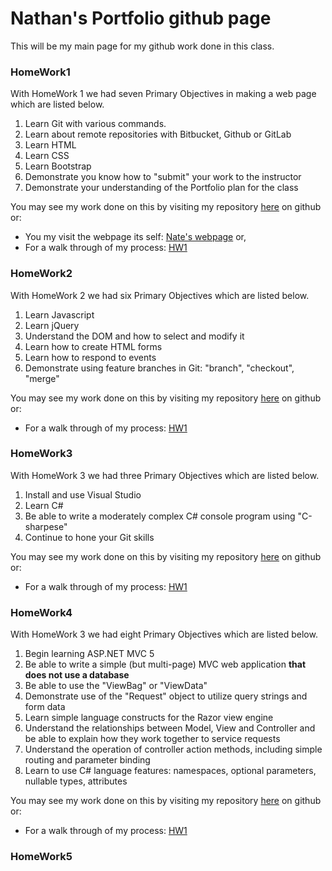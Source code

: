 
# Nathan's Portfolio github page

This will be my main page for my github work done in this class.

### HomeWork1

With HomeWork 1 we had seven Primary Objectives in making a web page which are listed below.

1. Learn Git with various commands.
2. Learn about remote repositories with 
Bitbucket, Github or GitLab
3. Learn HTML
5. Learn CSS
6. Learn Bootstrap
7. Demonstrate you know how to "submit" 
your work to the instructor
8. Demonstrate your understanding of the
 Portfolio plan for the class
 
 
You may see my work done on this by visiting my repository [here](https://github.com/nastark519/HW460) on github or:
+ You my visit the webpage its self: [Nate's webpage](https://nastark519.github.io/HW460/index.html) or,
+ For a walk through of my process: [HW1](/homeW1.md)


### HomeWork2

With HomeWork 2 we had six Primary Objectives which are listed below.

1. Learn Javascript
2. Learn jQuery
3. Understand the DOM and how to select and modify it
4. Learn how to create HTML forms
5. Learn how to respond to events
6. Demonstrate using feature branches in Git: "branch", "checkout", "merge"


You may see my work done on this by visiting my repository [here](https://github.com/nastark519/nastark519.github.io/tree/master/HW2) on github or:
+ For a walk through of my process: [HW1](/homeW2.md)


### HomeWork3

With HomeWork 3 we had three Primary Objectives which are listed below.

1. Install and use Visual Studio
2. Learn C#
3. Be able to write a moderately complex C# console program using "C-sharpese"
4. Continue to hone your Git skills


You may see my work done on this by visiting my repository [here](https://github.com/nastark519/nastark519.github.io/tree/master/HW3/homeWork3/homeWork3) on github or:
+ For a walk through of my process: [HW1](/homeW3.md)


### HomeWork4

With HomeWork 3 we had eight Primary Objectives which are listed below.

1. Begin learning ASP.NET MVC 5
2. Be able to write a simple (but multi-page) MVC web application __that does not use a database__
3. Be able to use the "ViewBag" or "ViewData"
4. Demonstrate use of the "Request" object to utilize query strings and form data
5. Learn simple language constructs for the Razor view engine
6. Understand the relationships between Model, View and Controller and be able to explain how they work together to service requests
7. Understand the operation of controller action methods, including simple routing and parameter binding
8. Learn to use C# language features: namespaces, optional parameters, nullable types, attributes


You may see my work done on this by visiting my repository [here](https://github.com/nastark519/nastark519.github.io/tree/master/HW4/HW4) on github or:
+ For a walk through of my process: [HW1](/homeW4.md)


### HomeWork5

